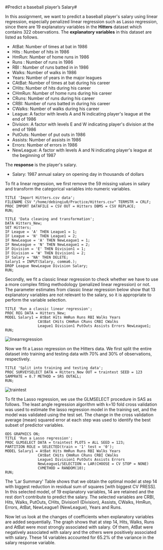 #Predict a baseball player’s Salary#

In this assignment, we want to predict a baseball player's salary using linear regression, especially penalized linear regression such as Lasso regression, since there are 19 explanatory variables in the **Hitters** dataset which contains 322 observations. The **explanatory variables** in this dataset are listed as follows. 
- AtBat: Number of times at bat in 1986
- Hits : Number of hits in 1986
- HmRun: Number of home runs in 1986
- Runs : Number of runs in 1986
- RBI  : Number of runs batted in in 1986
- Walks: Number of walks in 1986
- Years: Number of years in the major leagues
- CAtBat: Number of times at bat during his career
- CHits: Number of hits during his career
- CHmRun: Number of home runs during his career
- CRuns: Number of runs during his career
- CRBI: Number of runs batted in during his career
- CWalks: Number of walks during his career
- League: A factor with levels A and N indicating player's league at the end of 1986
- Division: A factor with levels E and W indicating player's division at the end of 1986
- PutOuts: Number of put outs in 1986
- Assists: Number of assists in 1986
- Errors: Number of errors in 1986
- NewLeague: A factor with levels A and N indicating player's league at the beginning of 1987

The **response** is the player's salary.
- Salary: 1987 annual salary on opening day in thousands of dollars

To fit a linear regression, we first remove the 59 missing values in salary and transform the categorical variables into numeric variables.
```
TITLE 'Import Hitters.csv data';
FILENAME CSV "/home/debinqiu0/Practice/Hitters.csv" TERMSTR = CRLF;
PROC IMPORT DATAFILE = CSV OUT = Hitters DBMS = CSV REPLACE;
RUN;

TITLE 'Data cleaning and transformation';
DATA Hitters_New;
SET Hitters;
IF League = 'A' THEN League1 = 1;
IF League = 'N' THEN League1 = 2;
IF NewLeague = 'A' THEN NewLeague1 = 1;
IF NewLeague = 'N' THEN NewLeague1 = 2;
IF Division = 'E' THEN Division1 = 1;
IF Division = 'W' THEN Division1 = 2;
IF Salary = 'NA' THEN DELETE;
Salary1 = INPUT(Salary, comma6.);
DROP League NewLeague Division Salary;
RUN;
```
Secondly, we fit a classic linear regression to check whether we have to use a more complex fitting methodology (penalized linear regression) or not. The parameter estimates from classic linear regression below show that 13 explanatory variables are not relevant to the salary, so it is appropriate to perform the variable selection. 
```
TITLE 'Run a classic linear regression';
PROC REG DATA = Hitters_New;
MODEL Salary1 = AtBat Hits HmRun Runs RBI Walks Years 
               CAtBat CHits CHmRun CRuns CRBI CWalks 
               League1 Division1 PutOuts Assists Errors NewLeague1;
RUN;
```
![linearregression](https://cloud.githubusercontent.com/assets/16762941/13198902/0edfdc92-d7e3-11e5-81a4-8dab903e7e30.png)

Now we fit a Lasso regression on the Hitters data. We first split the entire dataset into training and testing data with 70% and 30% of observations, respectively. 
```
TITLE 'Split into training and testing data';
PROC SURVEYSELECT DATA = Hitters_New OUT = traintest SEED = 123
SAMPRATE = 0.7 METHOD = SRS OUTALL;
RUN;
```
![traintest](https://cloud.githubusercontent.com/assets/16762941/13198903/0ee22ca4-d7e3-11e5-9551-eaaf80b6bd10.png)

To fit the Lasso regression, we use the GLMSELECT procedure in SAS as follows. The least angle regression algorithm with k=10 fold cross validation was used to estimate the lasso regression model in the training set, and the model was validated using the test set. The change in the cross validation average (mean) squared error at each step was used to identify the best subset of predictor variables.
```
ODS GRAPHICS ON;
TITLE 'Run a Lasso regression';
PROC GLMSELECT DATA = traintest PLOTS = ALL SEED = 123;
PARTITION ROLE = SELECTED(train = '1' test = '0');
MODEL Salary1 = AtBat Hits HmRun Runs RBI Walks Years 
               CAtBat CHits CHmRun CRuns CRBI CWalks 
               League1 Division1 PutOuts Assists Errors 
               NewLeague1/SELECTION = LAR(CHOOSE = CV STOP = NONE)
               CVMETHOD = RANDOM(10);
RUN;
```
The 'Lar Summary' Table shows that we obtain the optimal model at step 14 with biggest reduction in residual sum of squares [with biggest CV PRESS]. In this selected model, of 19 explanatory variables, 14 are retained and the rest don't contribute to predict the salary. The selected variables are CRBI, Hits, Walks, PutOuts, CHits, Division1 (Division), Assists, CWalks, HmRun, Errors, AtBat, NewLeague1 (NewLeague), Years and Runs. 

Now let us look at the changes of coefficients when explanatory variables are added sequentially. The graph shows that at step 14, Hits, Walks, Runs and AtBat were most strongly associated with salary. Of them, AtBat were negatively associated with salary and the others were positively associated with salary. These 14 variables accounted for 65.2% of the variance in the salary response variable.  
